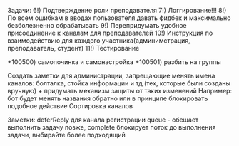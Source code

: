 Задачи:
6!) Подтверждение роли преподавателя
7!) Логгирование!!!
8!) По всем ошибкам в вводах пользователя давать фидбек и максимально безболезненно обрабатывать
9!) Перепридумать удобное присоединение к каналам для преподавателей
10!) Инструкция по взаимодействию для каждого участника(админимстрация, преподаватель, студент)
11!) Тестирование

+100500) самопочинка и самонастройка
+100501) разбить на группы

Создать заметки для администрации, запрещающие менять имена каналов: болталка, стойка информации и тд (тех, которые были созданы вручную) +
придумать механизм защиты от таких изменений
Например: бот будет менять названия обратно или в принципе блокировать подобное действие
Сортировка каналов

Заметки:
deferReply для канала регистрации
queue - обещает выполнить задачу позже, complete блокирует поток до выполнения задачи, выбирайте более подходящий
